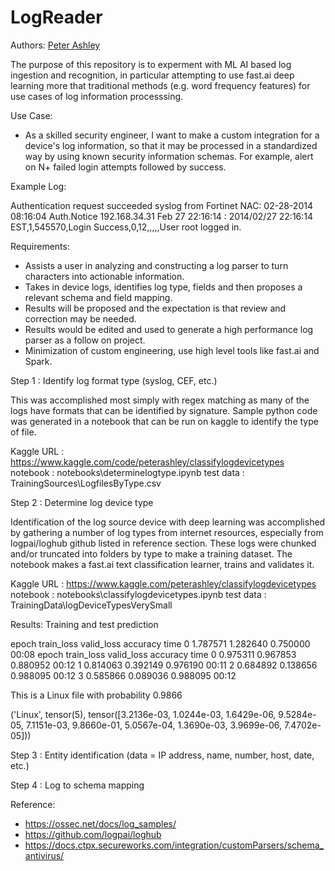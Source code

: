 # LogReader

Authors: 
  [Peter Ashley](https://www.linkedin.com/in/petersouleashley/)

The purpose of this repository is to experment with ML AI based log ingestion and recognition, in particular attempting to use fast.ai deep learning more that traditional methods (e.g. word frequency features) for use cases of log information processsing. 

Use Case:
- As a skilled security engineer, I want to make a custom integration for a device's log information, so that it may be processed in a standardized way by using known security information schemas. For example, alert on N+ failed login attempts followed by success.

Example Log: 

Authentication request succeeded syslog from Fortinet NAC:
02-28-2014 08:16:04 Auth.Notice 192.168.34.31 Feb 27 22:16:14 : 2014/02/27 22:16:14 EST,1,545570,Login Success,0,12,,,,,User root logged in.

Requirements:
- Assists a user in analyzing and constructing a log parser to turn characters into actionable information.
- Takes in device logs, identifies log type, fields and then proposes a relevant schema and field mapping.
- Results will be proposed and the expectation is that review and correction may be needed.
- Results would be edited and used to generate a high performance log parser as a follow on project.
- Minimization of custom engineering, use high level tools like fast.ai and Spark. 

Step 1 : Identify log format type (syslog, CEF, etc.) 

This was accomplished most simply with regex matching as many of the logs have formats that can be identified by signature. Sample python code was generated in a notebook that can be run on kaggle to identify the type of file.

Kaggle URL	: https://www.kaggle.com/code/peterashley/classifylogdevicetypes
notebook	: notebooks\determinelogtype.ipynb
test data	: TrainingSources\LogfilesByType.csv

Step 2 : Determine log device type

Identification of the log source device with deep learning was accomplished by gathering a number of log types from internet resources, especially from logpai/loghub github listed in reference section. These logs were chunked and/or truncated into folders by type to make a training dataset. The notebook makes a fast.ai text classification learner, trains and validates it. 

Kaggle URL	: https://www.kaggle.com/peterashley/classifylogdevicetypes
notebook	: notebooks\classifylogdevicetypes.ipynb
test data	: TrainingData\logDeviceTypesVerySmall

Results: Training and test prediction

epoch	train_loss	valid_loss	accuracy	time
0	1.787571	1.282640	0.750000	00:08
epoch	train_loss	valid_loss	accuracy	time
0	0.975311	0.967853	0.880952	00:12
1	0.814063	0.392149	0.976190	00:11
2	0.684892	0.138656	0.988095	00:12
3	0.585866	0.089036	0.988095	00:12

This is a Linux file with probability 0.9866

('Linux',
tensor(5),
tensor([3.2136e-03, 1.0244e-03, 1.6429e-06, 9.5284e-05, 7.1151e-03, 9.8660e-01,
		5.0567e-04, 1.3690e-03, 3.9699e-06, 7.4702e-05]))

Step 3 : Entity identification (data = IP address, name, number, host, date, etc.)

Step 4 : Log to schema mapping

	
Reference:
- https://ossec.net/docs/log_samples/
- https://github.com/logpai/loghub
- https://docs.ctpx.secureworks.com/integration/customParsers/schema_antivirus/




  
